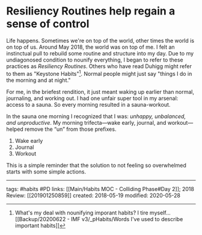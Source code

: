 # Resiliency Routines help regain a sense of control
Life happens. Sometimes we're on top of the world, other times the world is on top of us. Around May 2018, the world was on top of me. I felt an instinctual pull to rebuild some routine and structure into my day. Due to my undiagonosed condition to nounify everything, I began to refer to these practices as *Resiliency Routines*. Others who have read Duhigg might refer to them as "Keystone Habits"[^1]. Normal people might just say "things I do in the morning and at night." 

For me, in the briefest rendition, it just meant waking up earlier than normal, journaling, and working out. I had one unfair super tool in my arsenal: access to a sauna. So every morning resulted in a sauna-workout. 

In the sauna one morning I recognized that I was: *unhappy, unbalanced, and unproductive*. My morning trifecta—wake early, journal, and workout—helped remove the “un” from those prefixes. 

1. Wake early
2. Journal
3. Workout

This is a simple reminder that the solution to not feeling so overwhelmed starts with some simple actions.

---
tags: #habits #PD
links: [[Main/Habits MOC - Colliding Phase#Day 2]]; 2018 Review: [[201901250859]] 
created: 2018-05-19
modified: 2020-05-28

[^1]: What's my deal with nounifying imporant habits? I tire myself... [[Backup/20200622 - IMF v3/_pHabits/Words I've used to describe important habits]]